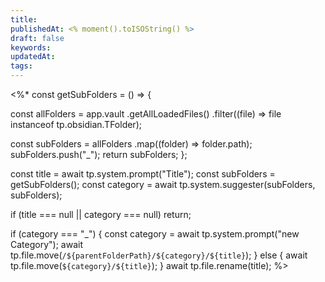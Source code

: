 ```yaml
---
title: 
publishedAt: <% moment().toISOString() %>
draft: false
keywords: 
updatedAt: 
tags:
---
```

<%*
const getSubFolders = () => {

const allFolders = app.vault
.getAllLoadedFiles()
.filter((file) => file instanceof tp.obsidian.TFolder);

const subFolders = allFolders
.map((folder) => folder.path);
    subFolders.push("_");
    return subFolders;
};

const title = await tp.system.prompt("Title");
const subFolders = getSubFolders();
const category = await tp.system.suggester(subFolders, subFolders);

if (title === null || category === null) return;

if (category === "\_") {
	const category = await tp.system.prompt("new Category");
	await tp.file.move(`/${parentFolderPath}/${category}/${title}`);
} else {
	await tp.file.move(`${category}/${title}`);
}
await tp.file.rename(title);
%>